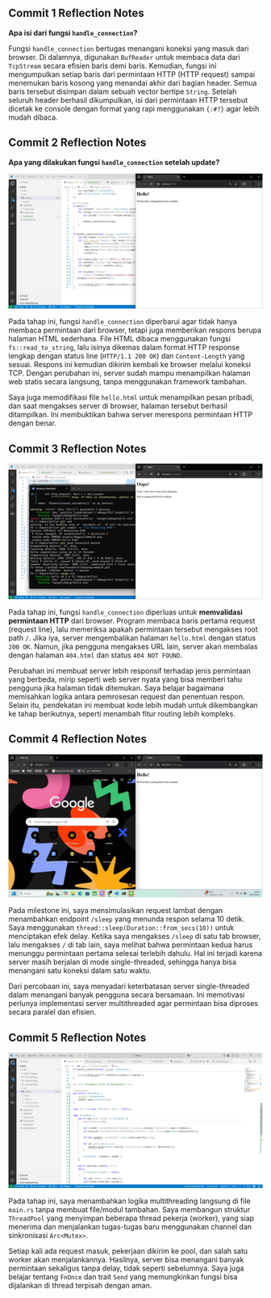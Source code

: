 ## Commit 1 Reflection Notes  
**Apa isi dari fungsi `handle_connection`?**

Fungsi `handle_connection` bertugas menangani koneksi yang masuk dari browser. Di dalamnya, digunakan `BufReader` untuk membaca data dari `TcpStream` secara efisien baris demi baris. Kemudian, fungsi ini mengumpulkan setiap baris dari permintaan HTTP (HTTP request) sampai menemukan baris kosong yang menandai akhir dari bagian header. Semua baris tersebut disimpan dalam sebuah vector bertipe `String`. Setelah seluruh header berhasil dikumpulkan, isi dari permintaan HTTP tersebut dicetak ke console dengan format yang rapi menggunakan `{:#?}` agar lebih mudah dibaca.

## Commit 2 Reflection Notes  
**Apa yang dilakukan fungsi `handle_connection` setelah update?**

![Commit 2 screen capture](assets/images/commit2.png)

Pada tahap ini, fungsi `handle_connection` diperbarui agar tidak hanya membaca permintaan dari browser, tetapi juga memberikan respons berupa halaman HTML sederhana. File HTML dibaca menggunakan fungsi `fs::read_to_string`, lalu isinya dikemas dalam format HTTP response lengkap dengan status line (`HTTP/1.1 200 OK`) dan `Content-Length` yang sesuai. Respons ini kemudian dikirim kembali ke browser melalui koneksi TCP. Dengan perubahan ini, server sudah mampu menampilkan halaman web statis secara langsung, tanpa menggunakan framework tambahan.

Saya juga memodifikasi file `hello.html` untuk menampilkan pesan pribadi, dan saat mengakses server di browser, halaman tersebut berhasil ditampilkan. Ini membuktikan bahwa server merespons permintaan HTTP dengan benar.

## Commit 3 Reflection Notes 

![Commit 3 screen capture](assets/images/commit3.png)

Pada tahap ini, fungsi `handle_connection` diperluas untuk **memvalidasi permintaan HTTP** dari browser. Program membaca baris pertama request (request line), lalu memeriksa apakah permintaan tersebut mengakses root path `/`. Jika iya, server mengembalikan halaman `hello.html` dengan status `200 OK`. Namun, jika pengguna mengakses URL lain, server akan membalas dengan halaman `404.html` dan status `404 NOT FOUND`.

Perubahan ini membuat server lebih responsif terhadap jenis permintaan yang berbeda, mirip seperti web server nyata yang bisa memberi tahu pengguna jika halaman tidak ditemukan. Saya belajar bagaimana memisahkan logika antara pemrosesan request dan penentuan respon. Selain itu, pendekatan ini membuat kode lebih mudah untuk dikembangkan ke tahap berikutnya, seperti menambah fitur routing lebih kompleks.

## Commit 4 Reflection Notes

![Commit 4 screen capture](assets/images/commit4.png)

Pada milestone ini, saya mensimulasikan request lambat dengan menambahkan endpoint `/sleep` yang menunda respon selama 10 detik. Saya menggunakan `thread::sleep(Duration::from_secs(10))` untuk menciptakan efek delay. Ketika saya mengakses `/sleep` di satu tab browser, lalu mengakses `/` di tab lain, saya melihat bahwa permintaan kedua harus menunggu permintaan pertama selesai terlebih dahulu. Hal ini terjadi karena server masih berjalan di mode single-threaded, sehingga hanya bisa menangani satu koneksi dalam satu waktu.

Dari percobaan ini, saya menyadari keterbatasan server single-threaded dalam menangani banyak pengguna secara bersamaan. Ini memotivasi perlunya implementasi server multithreaded agar permintaan bisa diproses secara paralel dan efisien.

## Commit 5 Reflection Notes  

![Commit 5 screen capture](assets/images/commit5.png)

Pada tahap ini, saya menambahkan logika multithreading langsung di file `main.rs` tanpa membuat file/modul tambahan. Saya membangun struktur `ThreadPool` yang menyimpan beberapa thread pekerja (worker), yang siap menerima dan menjalankan tugas-tugas baru menggunakan channel dan sinkronisasi `Arc<Mutex>`.  

Setiap kali ada request masuk, pekerjaan dikirim ke pool, dan salah satu worker akan menjalankannya. Hasilnya, server bisa menangani banyak permintaan sekaligus tanpa delay, tidak seperti sebelumnya. Saya juga belajar tentang `FnOnce` dan trait `Send` yang memungkinkan fungsi bisa dijalankan di thread terpisah dengan aman.
